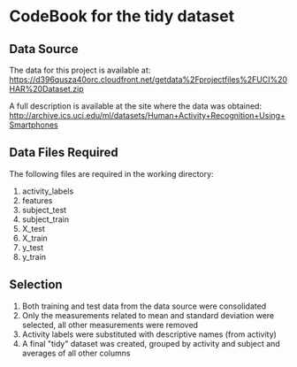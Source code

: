 # CodeBook for the tidy dataset

## Data Source

The data for this project is available at: 
https://d396qusza40orc.cloudfront.net/getdata%2Fprojectfiles%2FUCI%20HAR%20Dataset.zip

A full description is available at the site where the data was obtained:
http://archive.ics.uci.edu/ml/datasets/Human+Activity+Recognition+Using+Smartphones

## Data Files Required

The following files are required in the working directory:
1. activity_labels
2. features
3. subject_test
4. subject_train
5. X_test
6. X_train
7. y_test
8. y_train

## Selection

1. Both training and test data from the data source were consolidated
2. Only the measurements related to mean and standard deviation were selected, all other measurements were removed
3. Activity labels were substituted with descriptive names (from activity)
4. A final "tidy" dataset was created, grouped by activity and subject and averages of all other columns